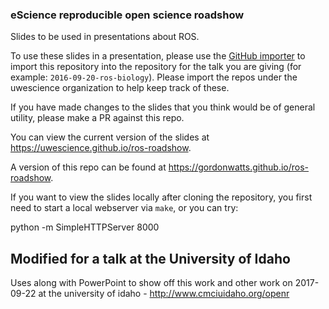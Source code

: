 ### eScience reproducible open science roadshow

Slides to be used in presentations about ROS.

To use these slides in a presentation, please use the [GitHub
importer](https://github.com/new/import) to import this repository into the
repository for the talk you are giving (for example: `2016-09-20-ros-biology`).
Please import the repos under the uwescience organization to help keep track of
these.

If you have made changes to the slides that you think would be of general
utility, please make a PR against this repo.

You can view the current version of the slides at
https://uwescience.github.io/ros-roadshow.

A version of this repo can be found at https://gordonwatts.github.io/ros-roadshow.

If you want to view the slides locally after cloning the repository, 
you first need to start a local webserver via `make`, or you can try:

python -m SimpleHTTPServer 8000

## Modified for a talk at the University of Idaho

Uses along with PowerPoint to show off this work and other work on 2017-09-22
at the university of idaho - http://www.cmciuidaho.org/openr
